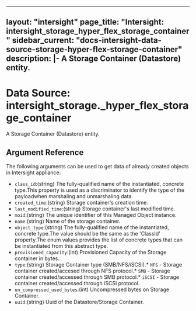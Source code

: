 
---
layout: "intersight"
page_title: "Intersight: intersight_storage_hyper_flex_storage_container"
sidebar_current: "docs-intersight-data-source-storage-hyper-flex-storage-container"
description: |-
A Storage Container (Datastore) entity.
---

# Data Source: intersight_storage._hyper_flex_storage_container
A Storage Container (Datastore) entity.
## Argument Reference
The following arguments can be used to get data of already created objects in Intersight appliance:
* `class_id`:(string) The fully-qualified name of the instantiated, concrete type.This property is used as a discriminator to identify the type of the payloadwhen marshaling and unmarshaling data. 
* `created_time`:(string) Storage container's creation time. 
* `last_modified_time`:(string) Storage container's last modified time. 
* `moid`:(string) The unique identifier of this Managed Object instance. 
* `name`:(string) Name of the storage container. 
* `object_type`:(string) The fully-qualified name of the instantiated, concrete type.The value should be the same as the 'ClassId' property.The enum values provides the list of concrete types that can be instantiated from this abstract type. 
* `provisioned_capacity`:(int) Provisioned Capacity of the Storage container in bytes. 
* `type`:(string) Storage Container type (SMB/NFS/iSCSI).* `NFS` - Storage container created/accesed through NFS protocol.* `SMB` - Storage container created/accessed through SMB protocol.* `iSCSI` - Storage container created/accessed through iSCSI protocol. 
* `un_compressed_used_bytes`:(int) Uncompressed bytes on Storage Container. 
* `uuid`:(string) Uuid of the Datastore/Storage Container. 
